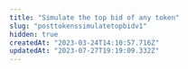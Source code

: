 ```yaml
---
title: "Simulate the top bid of any token"
slug: "posttokenssimulatetopbidv1"
hidden: true
createdAt: "2023-03-24T14:10:57.716Z"
updatedAt: "2023-07-27T19:19:09.332Z"
---
```

